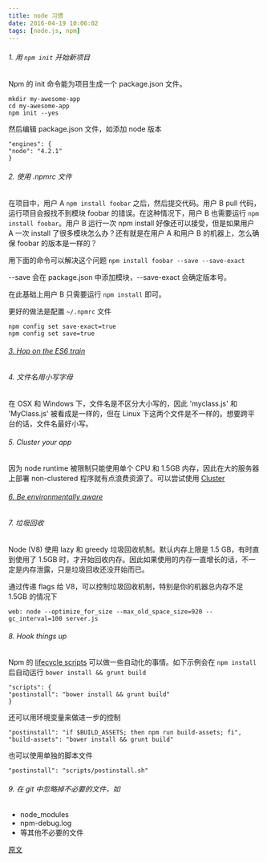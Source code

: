 ```yaml
---
title: node 习惯
date: 2016-04-19 10:06:02
tags: [node.js, npm]
---
```



###### 1. 用 `npm init` 开始新项目

Npm 的 init 命令能为项目生成一个 package.json 文件。

```
mkdir my-awesome-app
cd my-awesome-app
npm init --yes
```

然后编辑 package.json 文件，如添加 node 版本

```
"engines": {
"node": "4.2.1"
}
```

<!--more-->

###### 2. 使用 .npmrc 文件

在项目中，用户 A `npm install foobar` 之后，然后提交代码。用户 B pull 代码，运行项目会报找不到模块 foobar 的错误。在这种情况下，用户 B 也需要运行 `npm install foobar`。用户 B 运行一次 npm install 好像还可以接受，但是如果用户 A 一次 install 了很多模块怎么办？还有就是在用户 A 和用户 B 的机器上，怎么确保 foobar 的版本是一样的？

用下面的命令可以解决这个问题
`npm install foobar --save --save-exact`

--save 会在 package.json 中添加模块，--save-exact 会确定版本号。

在此基础上用户 B 只需要运行 `npm install` 即可。

更好的做法是配置 `~/.npmrc` 文件

```
npm config set save-exact=true
npm config set save=true
```

###### [3. Hop on the ES6 train](https://blog.heroku.com/archives/2015/11/10/node-habits-2016#3-hop-on-the-es6-train)

###### 4. 文件名用小写字母

在 OSX 和 Windows 下，文件名是不区分大小写的，因此 'myclass.js' 和 'MyClass.js' 被看成是一样的，但在 Linux 下这两个文件是不一样的。想要跨平台的话，文件名最好小写。

###### 5. Cluster your app

因为 node runtime 被限制只能使用单个 CPU 和 1.5GB 内存，因此在大的服务器上部署 non-clustered 程序就有点浪费资源了。可以尝试使用 [Cluster](https://nodejs.org/api/cluster.html)


###### [6. Be environmentally aware](https://blog.heroku.com/archives/2015/11/10/node-habits-2016#6-be-environmentally-aware)

###### 7. 垃圾回收

Node (V8) 使用 lazy 和 greedy 垃圾回收机制。默认内存上限是 1.5 GB，有时直到使用了 1.5GB 时，才开始回收内存。因此如果使用的内存一直增长的话，不一定是内存泄露，只是垃圾回收还没开始而已。

通过传递 flags 给 V8，可以控制垃圾回收机制，特别是你的机器总内存不足 1.5GB 的情况下

```
web: node --optimize_for_size --max_old_space_size=920 --gc_interval=100 server.js
```

###### 8. Hook things up

Npm 的 [lifecycle scripts](https://docs.npmjs.com/misc/scripts) 可以做一些自动化的事情。如下示例会在 `npm install` 后自动运行 `bower install && grunt build`

```
"scripts": {
"postinstall": "bower install && grunt build"
}
```

还可以用环境变量来做进一步的控制

```
"postinstall": "if $BUILD_ASSETS; then npm run build-assets; fi",
"build-assets": "bower install && grunt build"
```

也可以使用单独的脚本文件

```
"postinstall": "scripts/postinstall.sh"
```


###### 9. 在 git 中忽略掉不必要的文件，如

* node_modules
* npm-debug.log
* 等其他不必要的文件



[原文](https://blog.heroku.com/archives/2015/11/10/node-habits-2016)